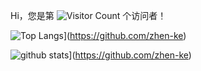 Hi，您是第 ![Visitor Count](https://profile-counter.glitch.me/zhen-ke/count.svg) 个访问者！

![Top Langs](https://github-readme-stats.vercel.app/api/top-langs/?username=zhen-ke&layout=compact&langs_count=10&hide_title=1&hide_border=1&role=OWNER,COLLABORATOR)](https://github.com/zhen-ke)

![github stats](https://github-readme-stats.vercel.app/api/?username=zhen-ke&show_icons=true&count_private=true&hide_title=1&line_height=28&hide_border=1&card_width=450&role=OWNER,COLLABORATOR)](https://github.com/zhen-ke)
